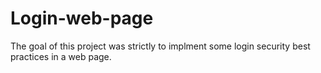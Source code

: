 # Login-web-page

The goal of this project was strictly to implment some login security best practices in a web page.



